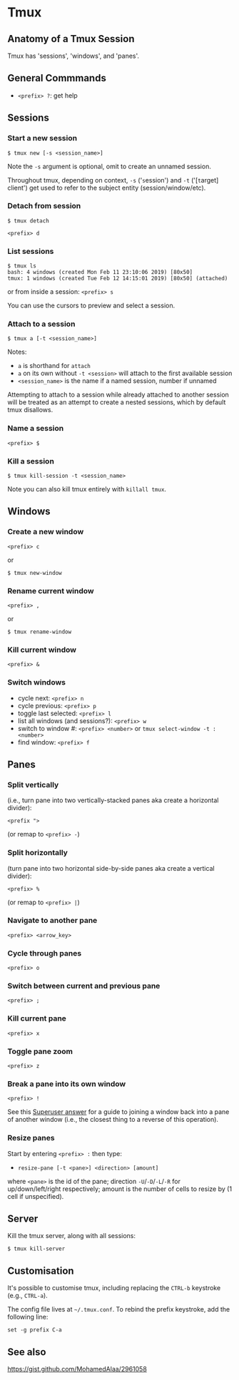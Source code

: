 Tmux
====

Anatomy of a Tmux Session
-------------------------
Tmux has 'sessions', 'windows', and 'panes'.


General Commmands
-----------------

- `<prefix> ?`: get help

Sessions
--------

### Start a new session ###

```console
$ tmux new [-s <session_name>]
```

Note the `-s` argument is optional, omit to create an unnamed session. 

Throughout tmux, depending on context, `-s` ('`s`ession') and `-t` 
('[`t`arget] client') get used to refer to the subject entity 
(session/window/etc).

### Detach from session ###

```console
$ tmux detach
```

`<prefix> d`


### List sessions ###

```console
$ tmux ls
bash: 4 windows (created Mon Feb 11 23:10:06 2019) [80x50]
tmux: 1 windows (created Tue Feb 12 14:15:01 2019) [80x50] (attached)
```

or from inside a session:
`<prefix> s`

You can use the cursors to preview and select a session.


### Attach to a session ###

```console
$ tmux a [-t <session_name>]
```

Notes:
- `a` is shorthand for `attach`
- `a` on its own without `-t <session>` will attach to the first available 
  session
- `<session_name>` is the name if a named session, number if unnamed

Attempting to attach to a session while already attached to another session
will be treated as an attempt to create a nested sessions, which by default 
tmux disallows.


### Name a session ###

`<prefix> $`


### Kill a session ###

```console
$ tmux kill-session -t <session_name>
```

Note you can also kill tmux entirely with `killall tmux`.


Windows
-------

### Create a new window ###

`<prefix> c`

or 

```console
$ tmux new-window
```

### Rename current window ###

`<prefix> ,`

or

```console
$ tmux rename-window
```

### Kill current window ###

`<prefix> &`

### Switch windows ###

- cycle next: `<prefix> n`
- cycle previous: `<prefix> p`
- toggle last selected: `<prefix> l`
- list all windows (and sessions?): `<prefix> w`
- switch to window #: `<prefix> <number>` or `tmux select-window -t :<number>`
- find window: `<prefix> f`


Panes
-----

### Split vertically ###
(i.e., turn pane into two vertically-stacked panes aka create a horizontal divider):

`<prefix ">`

(or remap to `<prefix> -`)

### Split horizontally ###
(turn pane into two horizontal side-by-side panes aka create a vertical divider):

`<prefix> %`

(or remap to `<prefix> |`)

### Navigate to another pane ###

`<prefix> <arrow_key>`

### Cycle through panes ###

`<prefix> o`

### Switch between current and previous pane ###

`<prefix> ;`

### Kill current pane ###

`<prefix> x`

### Toggle pane zoom ###

`<prefix> z`

### Break a pane into its own window ###

`<prefix> !`

See this [Superuser answer](https://superuser.com/a/272901) for a guide to
joining a window back into a pane of another window (i.e., the closest thing to
a reverse of this operation).

### Resize panes ###

Start by entering `<prefix> :` then type:

- `resize-pane [-t <pane>] <direction> [amount]`

where `<pane>` is the id of the pane; direction  `-U`/`-D`/`-L`/`-R` for
up/down/left/right respectively; amount is the number of cells to resize by (1
cell if unspecified).


Server
------

Kill the tmux server, along with all sessions:
```console
$ tmux kill-server
```

Customisation
-------------

It's possible to customise tmux, including replacing the `CTRL-b` keystroke (e.g.,
`CTRL-a`).

The config file lives at `~/.tmux.conf`. To rebind the prefix keystroke, add the 
following line:
```
set -g prefix C-a
```

See also
--------

<https://gist.github.com/MohamedAlaa/2961058>


